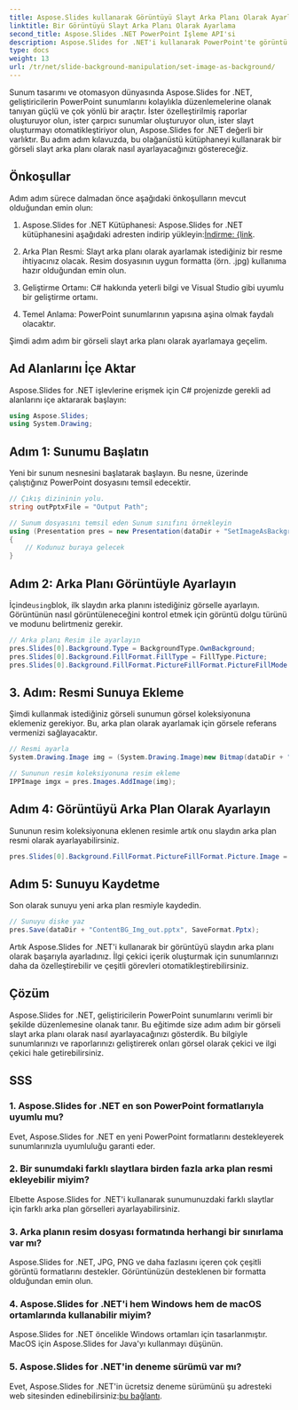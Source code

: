 ```yaml
---
title: Aspose.Slides kullanarak Görüntüyü Slayt Arka Planı Olarak Ayarlama
linktitle: Bir Görüntüyü Slayt Arka Planı Olarak Ayarlama
second_title: Aspose.Slides .NET PowerPoint İşleme API'si
description: Aspose.Slides for .NET'i kullanarak PowerPoint'te görüntü arka planlarını nasıl ayarlayacağınızı öğrenin. Sunumlarınızı kolaylıkla geliştirin.
type: docs
weight: 13
url: /tr/net/slide-background-manipulation/set-image-as-background/
---
```


Sunum tasarımı ve otomasyon dünyasında Aspose.Slides for .NET, geliştiricilerin PowerPoint sunumlarını kolaylıkla düzenlemelerine olanak tanıyan güçlü ve çok yönlü bir araçtır. İster özelleştirilmiş raporlar oluşturuyor olun, ister çarpıcı sunumlar oluşturuyor olun, ister slayt oluşturmayı otomatikleştiriyor olun, Aspose.Slides for .NET değerli bir varlıktır. Bu adım adım kılavuzda, bu olağanüstü kütüphaneyi kullanarak bir görseli slayt arka planı olarak nasıl ayarlayacağınızı göstereceğiz.

## Önkoşullar

Adım adım sürece dalmadan önce aşağıdaki önkoşulların mevcut olduğundan emin olun:

1.  Aspose.Slides for .NET Kütüphanesi: Aspose.Slides for .NET kütüphanesini aşağıdaki adresten indirip yükleyin:[İndirme: {link](https://releases.aspose.com/slides/net/).

2. Arka Plan Resmi: Slayt arka planı olarak ayarlamak istediğiniz bir resme ihtiyacınız olacak. Resim dosyasının uygun formatta (örn. .jpg) kullanıma hazır olduğundan emin olun.

3. Geliştirme Ortamı: C# hakkında yeterli bilgi ve Visual Studio gibi uyumlu bir geliştirme ortamı.

4. Temel Anlama: PowerPoint sunumlarının yapısına aşina olmak faydalı olacaktır.

Şimdi adım adım bir görseli slayt arka planı olarak ayarlamaya geçelim.

## Ad Alanlarını İçe Aktar

Aspose.Slides for .NET işlevlerine erişmek için C# projenizde gerekli ad alanlarını içe aktararak başlayın:

```csharp
using Aspose.Slides;
using System.Drawing;
```

## Adım 1: Sunumu Başlatın

Yeni bir sunum nesnesini başlatarak başlayın. Bu nesne, üzerinde çalıştığınız PowerPoint dosyasını temsil edecektir.

```csharp
// Çıkış dizininin yolu.
string outPptxFile = "Output Path";

// Sunum dosyasını temsil eden Sunum sınıfını örnekleyin
using (Presentation pres = new Presentation(dataDir + "SetImageAsBackground.pptx"))
{
    // Kodunuz buraya gelecek
}
```

## Adım 2: Arka Planı Görüntüyle Ayarlayın

 İçinde`using`blok, ilk slaydın arka planını istediğiniz görselle ayarlayın. Görüntünün nasıl görüntüleneceğini kontrol etmek için görüntü dolgu türünü ve modunu belirtmeniz gerekir.

```csharp
// Arka planı Resim ile ayarlayın
pres.Slides[0].Background.Type = BackgroundType.OwnBackground;
pres.Slides[0].Background.FillFormat.FillType = FillType.Picture;
pres.Slides[0].Background.FillFormat.PictureFillFormat.PictureFillMode = PictureFillMode.Stretch;
```

## 3. Adım: Resmi Sunuya Ekleme

Şimdi kullanmak istediğiniz görseli sunumun görsel koleksiyonuna eklemeniz gerekiyor. Bu, arka plan olarak ayarlamak için görsele referans vermenizi sağlayacaktır.

```csharp
// Resmi ayarla
System.Drawing.Image img = (System.Drawing.Image)new Bitmap(dataDir + "Tulips.jpg");

// Sununun resim koleksiyonuna resim ekleme
IPPImage imgx = pres.Images.AddImage(img);
```

## Adım 4: Görüntüyü Arka Plan Olarak Ayarlayın

Sununun resim koleksiyonuna eklenen resimle artık onu slaydın arka plan resmi olarak ayarlayabilirsiniz.

```csharp
pres.Slides[0].Background.FillFormat.PictureFillFormat.Picture.Image = imgx;
```

## Adım 5: Sunuyu Kaydetme

Son olarak sunuyu yeni arka plan resmiyle kaydedin.

```csharp
// Sunuyu diske yaz
pres.Save(dataDir + "ContentBG_Img_out.pptx", SaveFormat.Pptx);
```

Artık Aspose.Slides for .NET'i kullanarak bir görüntüyü slaydın arka planı olarak başarıyla ayarladınız. İlgi çekici içerik oluşturmak için sunumlarınızı daha da özelleştirebilir ve çeşitli görevleri otomatikleştirebilirsiniz.

## Çözüm

Aspose.Slides for .NET, geliştiricilerin PowerPoint sunumlarını verimli bir şekilde düzenlemesine olanak tanır. Bu eğitimde size adım adım bir görseli slayt arka planı olarak nasıl ayarlayacağınızı gösterdik. Bu bilgiyle sunumlarınızı ve raporlarınızı geliştirerek onları görsel olarak çekici ve ilgi çekici hale getirebilirsiniz.

## SSS

### 1. Aspose.Slides for .NET en son PowerPoint formatlarıyla uyumlu mu?

Evet, Aspose.Slides for .NET en yeni PowerPoint formatlarını destekleyerek sunumlarınızla uyumluluğu garanti eder.

### 2. Bir sunumdaki farklı slaytlara birden fazla arka plan resmi ekleyebilir miyim?

Elbette Aspose.Slides for .NET'i kullanarak sunumunuzdaki farklı slaytlar için farklı arka plan görselleri ayarlayabilirsiniz.

### 3. Arka planın resim dosyası formatında herhangi bir sınırlama var mı?

Aspose.Slides for .NET, JPG, PNG ve daha fazlasını içeren çok çeşitli görüntü formatlarını destekler. Görüntünüzün desteklenen bir formatta olduğundan emin olun.

### 4. Aspose.Slides for .NET'i hem Windows hem de macOS ortamlarında kullanabilir miyim?

Aspose.Slides for .NET öncelikle Windows ortamları için tasarlanmıştır. MacOS için Aspose.Slides for Java'yı kullanmayı düşünün.

### 5. Aspose.Slides for .NET'in deneme sürümü var mı?

 Evet, Aspose.Slides for .NET'in ücretsiz deneme sürümünü şu adresteki web sitesinden edinebilirsiniz:[bu bağlantı](https://releases.aspose.com/).